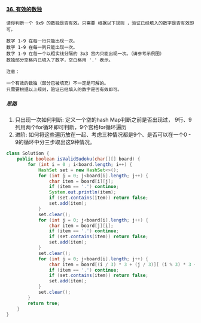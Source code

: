 #### [36. 有效的数独](https://leetcode-cn.com/problems/valid-sudoku/)

```
请你判断一个 9x9 的数独是否有效。只需要 根据以下规则 ，验证已经填入的数字是否有效即可。

数字 1-9 在每一行只能出现一次。
数字 1-9 在每一列只能出现一次。
数字 1-9 在每一个以粗实线分隔的 3x3 宫内只能出现一次。（请参考示例图）
数独部分空格内已填入了数字，空白格用 '.' 表示。

注意：

一个有效的数独（部分已被填充）不一定是可解的。
只需要根据以上规则，验证已经填入的数字是否有效即可。
```



##### 思路

1. 只出现一次如何判断:  定义一个空的hash Map判断之前是否出现过， 9行、9列用两个for循环即可判断，9个宫格for循环遍历
2. 进阶: 如何将这些遍历放在一起、考虑三种情况都是9个、是否可以在一个0 - 9的循环中分三步取出这9种情况。



```java
class Solution {
    public boolean isValidSudoku(char[][] board) {
        for (int i = 0 ; i<board.length; i++) {
            HashSet set = new HashSet<>();
            for (int j = 0; j<board[i].length; j++) {
                char item = board[i][j];
                if (item == '.') continue;
                System.out.println(item);
                if (set.contains(item)) return false;
                set.add(item);
            }
            set.clear();
            for (int j = 0; j<board[i].length; j++) {
                char item = board[j][i];
                if (item == '.') continue;
                if (set.contains(item)) return false;
                set.add(item);
            }
            set.clear();
            for (int j = 0; j<board[i].length; j++) {
                char item = board[(i / 3) * 3 + (j / 3)][ (i % 3) * 3 + (j % 3) ];
                if (item == '.') continue;
                if (set.contains(item)) return false;
                set.add(item);
            }
            set.clear();
        }
        return true;
    }
}
```


